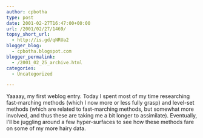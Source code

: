 ```yaml
---
author: cpbotha
type: post
date: 2001-02-27T16:47:00+00:00
url: /2001/02/27/1469/
topsy_short_url:
  - http://is.gd/qNRUa2
blogger_blog:
  - cpbotha.blogspot.com
blogger_permalink:
  - /2001_02_25_archive.html
categories:
  - Uncategorized

---
```

Yaaaay, my first weblog entry. Today I spent most of my time researching fast-marching methods (which I now more or less fully grasp) and level-set methods (which are related to fast-marching methods, but somewhat more involved, and thus these are taking me a bit longer to assimilate). Eventually, I’ll be juggling around a few hyper-surfaces to see how these methods fare on some of my more hairy data.
